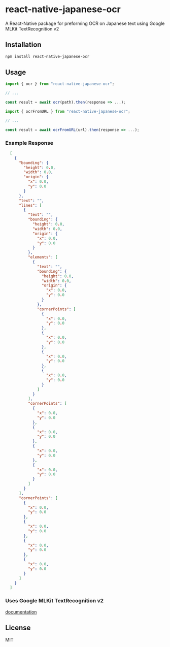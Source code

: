 # react-native-japanese-ocr

A React-Native package for preforming OCR on Japanese text using Google MLKit TextRecognition v2

## Installation

```sh
npm install react-native-japanese-ocr
```

## Usage

```js
import { ocr } from "react-native-japanese-ocr";

// ...

const result = await ocr(path).then(response => ...);
```

```js
import { ocrFromURL } from "react-native-japanese-ocr";

// ...

const result = await ocrFromURL(url).then(response => ...);
```

### Example Response
```json
  [
    {
      "bounding": {
        "height": 0.0,
        "width": 0.0,
        "origin": {
          "x": 0.0,
          "y": 0.0
        }
      },
      "text": "",
      "lines": [
        {
          "text": "",
          "bounding": {
            "height": 0.0,
            "width": 0.0,
            "origin": {
              "x": 0.0,
              "y": 0.0
            }
          },
          "elements": [
            {
              "text": "",
              "bounding": {
                "height": 0.0,
                "width": 0.0,
                "origin": {
                  "x": 0.0,
                  "y": 0.0
                }
              },
              "cornerPoints": [
                {
                  "x": 0.0,
                  "y": 0.0
                },
                {
                  "x": 0.0,
                  "y": 0.0
                },
                {
                  "x": 0.0,
                  "y": 0.0
                },
                {
                  "x": 0.0,
                  "y": 0.0
                }
              ]
            }
          ],
          "cornerPoints": [
            {
              "x": 0.0,
              "y": 0.0
            },
            {
              "x": 0.0,
              "y": 0.0
            },
            {
              "x": 0.0,
              "y": 0.0
            },
            {
              "x": 0.0,
              "y": 0.0
            }
          ]
        }
      ],
      "cornerPoints": [
        {
          "x": 0.0,
          "y": 0.0
        },
        {
          "x": 0.0,
          "y": 0.0
        },
        {
          "x": 0.0,
          "y": 0.0
        },
        {
          "x": 0.0,
          "y": 0.0
        }
      ]
    }
  ]
```
### Uses Google MLKit TextRecognition v2
[documentation](https://developers.google.com/ml-kit/vision/text-recognition/v2)

## License

MIT

